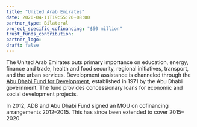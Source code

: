 ```yaml
---
title: "United Arab Emirates"
date: 2020-04-11T19:55:20+08:00
partner_type: Bilateral
project_specific_cofinancing: "$60 million"
trust_funds_contribution:
partner_logo:
draft: false
---
```


The United Arab Emirates puts primary importance on education, energy, finance and trade, health and food security, regional initiatives, transport, and the urban services. Development assistance is channeled through the <a href="https://www.adfd.ae/english/Pages/Home.aspx" target="_blank">Abu Dhabi Fund for Development</a>, established in 1971 by the Abu Dhabi government. The fund provides concessionary loans for economic and social development projects.

In 2012, ADB and Abu Dhabi Fund signed an MOU on cofinancing arrangements 2012–2015. This has since been extended to cover 2015–2020.

